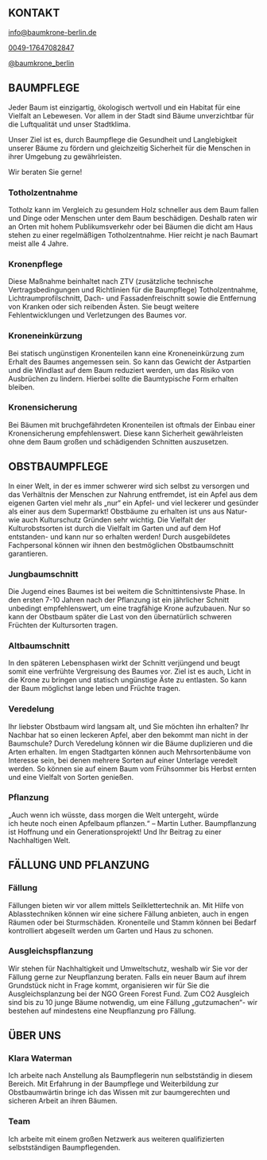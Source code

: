 ## KONTAKT

[info@baumkrone-berlin.de](mailto:info@baumkrone-berlin.de)  

[0049-17647082847](tel:0049-17647082847)  

[@baumkrone_berlin](https://www.instagram.com/baumkrone_berlin/)

## BAUMPFLEGE ##

Jeder Baum ist einzigartig, ökologisch wertvoll und ein Habitat für eine Vielfalt an Lebewesen. Vor allem in der Stadt sind Bäume unverzichtbar für die Luftqualität und unser Stadtklima.

Unser Ziel ist es, durch Baumpflege die Gesundheit und Langlebigkeit unserer Bäume zu fördern und gleichzeitig Sicherheit für die Menschen in ihrer Umgebung zu gewährleisten.

Wir beraten Sie gerne!

### Totholzentnahme

Totholz kann im Vergleich zu gesundem Holz schneller aus dem Baum fallen und Dinge oder Menschen unter dem Baum beschädigen. Deshalb raten wir an Orten mit hohem Publikumsverkehr oder bei Bäumen die dicht am Haus stehen zu einer regelmäßigen Totholzentnahme. Hier reicht je nach Baumart meist alle 4 Jahre.

### Kronenpflege

Diese Maßnahme beinhaltet nach ZTV (zusätzliche technische Vertragsbedingungen und Richtlinien für die Baumpflege) Totholzentnahme, Lichtraumprofilschnitt, Dach- und Fassadenfreischnitt sowie die Entfernung von Kranken oder sich reibenden Ästen. Sie beugt weitere Fehlentwicklungen und Verletzungen des Baumes vor.

### Kroneneinkürzung

Bei statisch ungünstigen Kronenteilen kann eine Kroneneinkürzung zum Erhalt des Baumes angemessen sein. So kann das Gewicht der Astpartien und die Windlast auf dem Baum reduziert werden, um das Risiko von Ausbrüchen zu lindern. Hierbei sollte die Baumtypische Form erhalten bleiben. 

### Kronensicherung

Bei Bäumen mit bruchgefährdeten Kronenteilen ist oftmals der Einbau einer Kronensicherung empfehlenswert. Diese kann Sicherheit gewährleisten ohne dem Baum großen und schädigenden Schnitten auszusetzen. 

## OBSTBAUMPFLEGE

In einer Welt, in der es immer schwerer wird sich selbst zu versorgen und das Verhältnis der Menschen zur Nahrung entfremdet, ist ein Apfel aus dem eigenen Garten viel mehr als „nur“ ein Apfel- und viel leckerer und gesünder als einer aus dem Supermarkt! Obstbäume zu erhalten ist uns aus Natur- wie auch Kulturschutz Gründen sehr wichtig. Die Vielfalt der Kulturobstsorten ist durch die Vielfalt im Garten und auf dem Hof entstanden- und kann nur so erhalten werden! Durch ausgebildetes Fachpersonal können wir ihnen den bestmöglichen Obstbaumschnitt garantieren.

### Jungbaumschnitt

Die Jugend eines Baumes ist bei weitem die Schnittintensivste Phase. In den ersten 7-10 Jahren nach der Pflanzung ist ein jährlicher Schnitt unbedingt empfehlenswert, um eine tragfähige Krone aufzubauen. Nur so kann der Obstbaum später die Last von den übernatürlich schweren Früchten der Kultursorten tragen.

### Altbaumschnitt

In den späteren Lebensphasen wirkt der Schnitt verjüngend und beugt somit eine verfrühte Vergreisung des Baumes vor. Ziel ist es auch, Licht in die Krone zu bringen und statisch ungünstige Äste zu entlasten. So kann der Baum möglichst lange leben und Früchte tragen.

### Veredelung

Ihr liebster Obstbaum wird langsam alt, und Sie möchten ihn erhalten? Ihr Nachbar hat so einen leckeren Apfel, aber den bekommt man nicht in der Baumschule? Durch Veredelung können wir die Bäume duplizieren und die Arten erhalten. Im engen Stadtgarten können auch Mehrsortenbäume von Interesse sein, bei denen mehrere Sorten auf einer Unterlage veredelt werden. So können sie auf einem Baum vom Frühsommer bis Herbst ernten und eine Vielfalt von Sorten genießen.

### Pflanzung

„Auch wenn ich wüsste, dass morgen die Welt untergeht, würde ich heute noch einen Apfelbaum pflanzen.“ – Martin Luther. Baumpflanzung ist Hoffnung und ein Generationsprojekt! Und Ihr Beitrag zu einer Nachhaltigen Welt.

## FÄLLUNG UND PFLANZUNG

### Fällung

Fällungen bieten wir vor allem mittels Seilklettertechnik an. Mit Hilfe von Ablasstechniken können wir eine sichere Fällung anbieten, auch in engen Räumen oder bei Sturmschäden. Kronenteile und Stamm können bei Bedarf kontrolliert abgeseilt werden um Garten und Haus zu schonen.

### Ausgleichspflanzung

Wir stehen für Nachhaltigkeit und Umweltschutz, weshalb wir Sie vor der Fällung gerne zur Neupflanzung beraten. Falls ein neuer Baum auf ihrem Grundstück nicht in Frage kommt, organisieren wir für Sie die Ausgleichsplanzung bei der NGO Green Forest Fund. Zum CO2 Ausgleich sind bis zu 10 junge Bäume notwendig, um eine Fällung „gutzumachen“- wir bestehen auf mindestens eine Neupflanzung pro Fällung.

## ÜBER UNS

### Klara Waterman

Ich arbeite nach Anstellung als Baumpflegerin nun selbstständig in diesem Bereich. Mit Erfahrung in der Baumpflege und Weiterbildung zur Obstbaumwärtin bringe ich das Wissen mit zur baumgerechten und sicheren Arbeit an ihren Bäumen.

### Team

Ich arbeite mit einem großen Netzwerk aus weiteren qualifizierten selbstständigen Baumpflegenden.